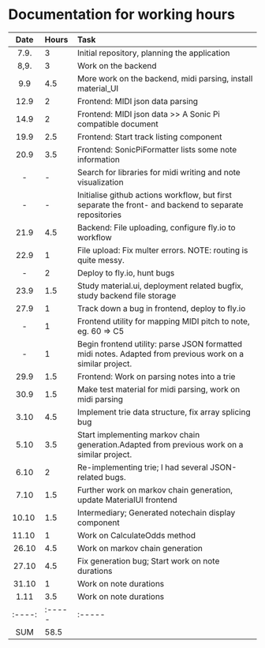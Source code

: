 # Documentation for working hours

| Date | Hours  | Task                                                                                                     |
| :----:|:----- | :-----                                                                                                   |
| 7.9.	| 3     | Initial repository, planning the application                                                             |
| 8,9.  | 3     | Work on the backend                                                                                      |
| 9.9   | 4.5   | More work on the backend, midi parsing, install material_UI                                              |
| 12.9  | 2     | Frontend: MIDI json data parsing                                                                         |
| 14.9  | 2     | Frontend: MIDI json data >> A Sonic Pi compatible document                                               |
| 19.9  | 2.5   | Frontend: Start track listing component                                                                  |
| 20.9  | 3.5   | Frontend: SonicPiFormatter lists some note information                                                   |
| -     | -     | Search for libraries for midi writing and note visualization                                             |
| -     | -     | Initialise github actions workflow, but first separate the front- and backend to separate repositories   |
| 21.9  | 4.5   | Backend: File uploading, configure fly.io to workflow                                                    |
| 22.9  | 1     | File upload: Fix multer errors. NOTE: routing is quite messy.                                            |
| -	    | 2	    | Deploy to fly.io, hunt bugs                                                                              |
| 23.9	| 1.5	| Study material.ui, deployment related bugfix, study backend file storage                                 |
| 27.9  |  1    | Track down a bug in frontend, deploy to fly.io                                                           |
| -     |  1    | Frontend utility for mapping MIDI pitch to note, eg. 60 => C5                                            |
| -     |  1    | Begin frontend utility: parse JSON formatted midi notes. Adapted from previous work on a similar project.|
| 29.9  |  1.5  | Frontend: Work on parsing notes into a trie                                                              |
| 30.9  |  1.5  | Make test material for midi parsing, work on midi parsing                                                |
| 3.10  |  4.5  | Implement trie data structure, fix array splicing bug                                                    |
| 5.10  | 3.5   | Start implementing markov chain generation.Adapted from previous work on a similar project.              | 
| 6.10  | 2     | Re-implementing trie; I had several JSON-related bugs.                                                   | 
| 7.10  | 1.5   | Further work on markov chain generation, update MaterialUI frontend                                      |
| 10.10 | 1.5   | Intermediary; Generated notechain display component                                                      |
| 11.10 | 1     | Work on CalculateOdds method                                                                             |
| 26.10 | 4.5   | Work on markov chain generation                                                                          |
| 27.10 | 4.5   | Fix generation bug; Start work on note durations                                                         |
| 31.10 | 1   | Work on note durations                                                         |
| 1.11 | 3.5  | Work on note durations                                                         |
| :----:|:----- |:-----                                                                                                    |
| SUM   | 58.5    |                                                                                                        |
